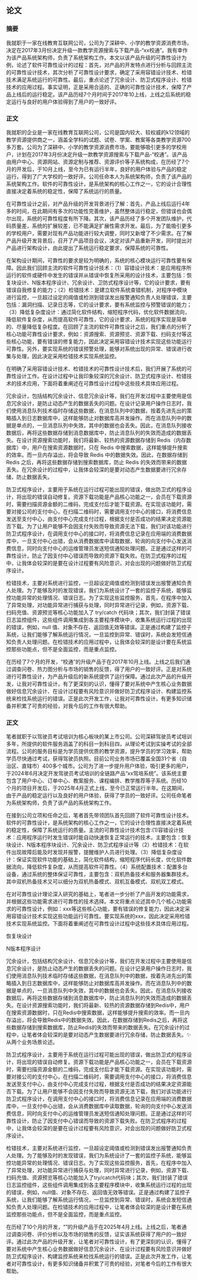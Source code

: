 
## 论文

### 摘要

我就职于一家在线教育互联网公司，公司为了深耕中、小学的教学资源消费市场，决定在2017年3月份决定升级一款教学资源搜索与下载产品-“xx校通”。我有幸作为该产品系统架构师，负责了系统架构工作。本文以该产品升级的可靠性设计为例，论述了软件可靠性设计的过程：首先，对产品的开发特点进行分析与回顾主流的可靠性设计技术，其次分析了可靠性设计要求，确定了采用容错设计技术、检错技术满足系统运行的可靠性。最后，重点论述了冗余设计、防卫式程序设计、检错技术的应用过程。事实证明，正是采用合适的、正确的可靠性设计技术，保障了产品上线后的运行稳定。该产品历经7个月时间于2017年10上线，上线之后系统的稳定运行与良好的用户体验得到了用户的一致好评。

### 正文

我就职的企业是一家在线教育互联网公司，公司是国内较大、较权威的k12领域的教学资源提供商之一，涵盖全学科的试题、试卷、学案、教案等各类教学资源700多万套。公司为了深耕中、小学的教学资源消费市场，要能够吸引更多的学校用户，计划在2017年3月份决定升级一款教学资源搜索与下载产品-“校通”。该产品由用户中心、资源网站、资源定制与推荐、资源评价等子系统构成，在历经了7个月的开发后，于10月上线，至今为已有运行半年，良好的用户体验与产品的稳定运行，得到了广大学校的一致好评。公司任命本人为系统架构师，负责了该产品的系统架构工作。软件的可靠性设计，是系统架构的核心工作之一，它的设计合理性直接决定着系统的稳定性，保障了系统运行的质量。

在可靠性设计之前，对产品升级的开发背景进行了解：首先，产品上线后运行4年多的时间，在此期间有多次的功能性完善维护，虽然整体运行稳定，但错误也会偶尔出现，系统的可靠性程度有所下降。其次，该产品历经了多个开发团队维护，代码质量差，系统的扩展较差，已不能满足扩展性需求开发。最后，为了能吸引更多的学校用户，需要对现有产品功能进行较大调整，同时又新增了不少需求。在了解产品升级开发背景后，召开了产品项目会议，决定对该产品重新开发，同时提出对产品进行架构设计，由此提出了系统运行稳定要求，保障系统的可靠性。

在架构设计期间，可靠性的要求是较为明确的，系统的核心模块运行可靠性要有保障。因此我们回顾主流的软件可靠性设计技术：（1）容错设计技术：是应用程序所运行的软件或硬件中发生的错误并从错误中恢复所采用的设计技术，主要包括：恢复块设计、N版本程序设计、冗余设计、卫防式程序设计等，它的设计要求，要有错误自我修复的能力；（2）检错技术：是建立软件系统查错机制，对程序中模块进行监控，一旦超过设定的阈值或检测到错误发出报警通知负责人处理错误，主要包括：漏洞扫描、记录日志等，它的设计要求，要有系统监控与预警错误的能力；（3）降低复杂度设计：通过简化软件结构，缩短程序代码，优化软件数据流向，降低软件复杂度，从而提高软件可靠性，它的设计要求，系统的程序实现是简单的、尽量降低复杂程度。在回顾了主流的软件可靠性设计之后，我们重点的分析了核心功能可靠性设计要求，例如：资源搜索、资源预览、资源下载、扫码支付等这些核心功能，要有错误的修复能力，因此决定采用容错设计技术实现这些功能运行可靠性。另外，要实现系统的错误预警处理，能够对系统出现的异常、错误进行收集与处理，因此决定采用检错技术实现系统监控。

在明确了采用容错设计技术、检错技术的可靠性设计技术后，我们开展了系统的可靠性设计工作。在设计过程中让我印象较深的冗余设计、防卫式程序设计、检错技术的技术应用，下面将着重阐述在可靠性设计过程中这些技术具体应用过程。

冗余设计，包括结构冗余设计、信息冗余设计等，我们在开发过程中主要使用是信息冗余设计，是防止动态产生的数据丢失的问题。在设计记录用户操作日志时，我们使用消息队列技术临时存储这些数据，在消息队列中的数据，按着先进先出的策略插入到日志数据库中，这样能够防止对数据库高并发操作。而在消息队列中的数据是单点的，一旦消息队列中失效，其中的数据也会丢失。因此，在消息队列接收数据后，再将这些数据存储到消息数据库中，防止消息队列的失效而造成的数据丢失。在设计资源搜索功能时，我们将最新、较热的资源数据存储到 Redis（内存数据库）中，用户在搜索资源数据时，只在 Redis 中搜索数据，这样能够提升搜索的效率。而一旦内存溢出，将会导致 Redis 中的数据失效。因此，在数据存储到 Redis 之后，再将这些数据存储到搜索数据库，防止 Redis 的失效而带来的数据丢失。在冗余设计的过程中，让我体会较深的是要对动态产生数据要进行冗余存储，防止数据丢失。

防卫式程序设计，主要用于系统在运行过程可能出现的错误，做出防卫式的程序设计，将出现的错误自动修复。资源下载功能是产品核心功能之一，会员在下载资源时，需要扫描资源金额的二维码，完成支付后才能下载资源。在实现该功能时，需要对接公司的支付中心，在扫描二维码时，需要调用支付中心的接口，将消费信息发送至支付中心，由支付中心完成支付过程，根据支付是否成功的结果决定资源能否下载。为了让用户能够不会因支付失败而导致资源无法下载，我们对该功能进行防卫式程序设计，在调用支付中心的接口时，将消费信息记录在应用端的消费数据库中，一旦支付中心出错，会从消费数据库中读取数据，轮询的向支付中心发送消费信息，同时向支付中心的运维管理员发送短信通知处理问题。正是通过这样的可靠性设计，防止了因支付中心错误而导致的资源下载失败。在防卫式程序的过程中，让我体会较深的是要在设计过程要有风险意识，对会出现的问题做好防卫式程序设计。

检错技术，主要对系统进行监控，一旦超设定阈值或检测到错误发出报警通知负责人处理。为了能够及时的发现错误，我们为系统设计了一套的监控子系统，能够监控功能异常的处理情况、错误日志。为了实现这些监控服务，首先，在程序中加入了异常处理，对功能异常进行捕获与处理，同时异常进行记录，例如，资源下载、扫码充值、资源预览等核心功能加入了 try/catch 代码块；其次，我们封装了错误日志监控组件，这些组件调用集成到各主要程序模块中，收集系统运行过程的出现的错误，例如，null 值、对象不存在、返回值无效等错误。正是通过构建了监控子系统，让我们能够了解系统运行情况，一旦监控到异常、错误时，系统会发短信通知负责人处理问题。在检错技术的应用过程中，让我体会较深的是设计要在系统监控那些功能点，但不是全面监控，而是重点监控。

在历经了7个月的开发，“校通”的升级产品于在2017年10月上线。上线之后我们通过调查问卷、热力图分析与市场的销售的反馈，得了用户的一致好评。正是对系统进行可靠性设计，为产品升级后的新系统提供了运行保障。通过此次产品的升级开发，让我对可靠性设计，有了更深刻的认识，懂得了要对系统中产生核心业务数据做好信息冗余设计、在设计过程要有风险意识并做好防卫式程序设计、构建监控系统来检找系统运行的错误。正是此次开发工作，让我对可靠性设计，有更多知识储备并积累了可贵的经验，对我今后的工作有很大帮助。


### 正文

笔者就职于以驾驶员考试培训为核心板块的某上市公司。公司深耕驾驶员考试培训多年，所提供的软件服务涵盖了的科目一到科目四，从理论考试到实操考试的全部流程。公司的服务目标是为学员提供优质的教学资源，提升学员的学习效率，帮助学员尽快通过考试，获得驾驶员执照。目前公司业务市场已覆盖全国31个省（自治区、直辖市）400多个城市。公司为了进一步提升用户体验，吸引更多的用户，于2024年6月决定开发驾驶员考试培训的全链路产品“xx驾培系统”。该系统主要包含了用户中心、订单中心、教案服务、课程编排、教学推荐等子系统。历经10个月的项目开发后，于2025年4月正式上线，至今已正常运行半年。在这期间，由于产品的稳定运行以及良好的用户体验，获得了学员的一致好评。公司任命笔者为系统架构师，负责了该产品的系统架构工作。

在接到公司立项和任命之后，笔者首先带领团队首先回顾了软件可靠性设计技术。软件的可靠性设计，是系统架构的核心工作之一，它的设计合理性直接决定着系统的稳定性，保障了系统运行的质量。主流的可靠性设计技术包含:(1)容错设计技术：应用程序运行时发生错误时能自动快速恢复正常运行的技术，主要包含：恢复块设计、N版本程序块设计、冗余设计、防卫式程序设计等（2）检错技术：在软件出现故障后能及时发现并报警，提醒维护人员进行处理。（3）降低复杂度设计：保证实现软件功能的基础上，简化软件结构，缩短程序代码长度，优化软件数据流向，降低软件复杂度，从而提高软件可靠性。（4）系统配置技术：配置多台设备，通过系统的整体保证可靠性，主要包含：双机热备技术和服务器集群技术。其中双机热备技术又可以细分为双机热备模式、双机互备模式、双机双工模式。

在对可靠性设计理论深入研究的基础上，笔者进一步分析了产品开发的功能需求，并根据这些功能需求进行可靠性的技术选择。本文将重点论述其中几个核心功能需求的可靠性设计，例如：xxx等这些核心功能，要有错误的修复能力，因此决定采用容错设计技术实现这些功能运行可靠性。要实现系统的xxx，因此决定采用检错技术实现系统监控。下面将着重阐述在可靠性设计过程中这些技术具体应用过程。


恢复块设计

N版本程序设计

冗余设计，包括结构冗余设计、信息冗余设计等，我们在开发过程中主要使用是信息冗余设计，是防止动态产生的数据丢失的问题。在设计记录用户操作日志时，我们使用消息队列技术临时存储这些数据，在消息队列中的数据，按着先进先出的策略插入到日志数据库中，这样能够防止对数据库高并发操作。而在消息队列中的数据是单点的，一旦消息队列中失效，其中的数据也会丢失。因此，在消息队列接收数据后，再将这些数据存储到消息数据库中，防止消息队列的失效而造成的数据丢失。在设计资源搜索功能时，我们将最新、较热的资源数据存储到Redis中，用户在搜索资源数据时，只在Redis中搜索数据，这样能够提升搜索的效率。而一旦内存溢出，将会导致Redis中的数据失效。因此，在数据存储到Redis之后，再将这些数据存储到搜索数据库，防止Redis的失效而带来的数据丢失。在冗余设计的过程中，让笔者体会较深的是要对动态产生数据要进行冗余存储，防止数据丢失。✨从两个业务场景论述。


防卫式程序设计，主要用于系统在运行过程可能出现的错误，做出防卫式的程序设计，将出现的错误自动修复。资源下载功能是产品核心功能之一，会员在下载资源时，需要扫描资源金额的二维码，完成支付后才能下载资源。在实现该功能时，需要对接公司的支付中心，在扫描二维码时，需要调用支付中心的接口，将消费信息发送至支付中心，由支付中心完成支付过程，根据支付是否成功的结果决定资源能否下载。为了让用户能够不会因支付失败而导致资源无法下载，我们对该功能进行防卫式程序设计，在调用支付中心的接口时，将消费信息记录在应用端的消费数据库中，一旦支付中心出错，会从消费数据库中读取数据，轮询的向支付中心发送消费信息，同时向支付中心的运维管理员发送短信通知处理问题。正是通过这样的可靠性设计，防止了因支付中心错误而导致的资源下载失败。在防卫式程序的过程中，让我体会较深的是要在设计过程要有风险意识，对会出现的问题做好防卫式程序设计。

检错技术，主要对系统进行监控，一旦超设定阈值或检测到错误发出报警通知负责人处理。为了能够及时的发现错误，我们为系统设计了一套的监控子系统，能够监控功能异常的处理情况、错误日志。为了实现这些监控服务，首先，在程序中加入了异常处理，对功能异常进行捕获与处理，同时异常进行记录，例如，资源下载、扫码充值、资源预览等核心功能加入了try/catch代码块；其次，我们封装了错误日志监控组件，这些组件调用集成到各主要程序模块中，收集系统运行过程的出现的错误，例如，null值、对象不存在、返回值无效等错误。正是通过构建了监控子系统，让我们能够了解系统运行情况，一旦监控到异常、错误时，系统会发短信通知负责人处理问题。在检错技术的应用过程中，让笔者体会较深的是设计要在系统监控那些功能点，但不是全面监控，而是重点监控。


在历经了10个月的开发，“”的升级产品于在2025年4月上线。上线之后，笔者通过调查问卷、评价分析以及市场的销售的反馈，证实该系统获得了用户的一致好评。通过此次产品的升级开发，让笔者对可靠性设计，有了更深刻的认识，懂得了要对系统中产生核心业务数据做好信息冗余设计、在设计过程要有风险意识并做好防卫式程序设计、构建监控系统来检找系统运行的错误。正是此次开发工作，让笔者对可靠性设计，有更多知识储备并积累了可贵的经验，对笔者今后的工作有很大帮助。




